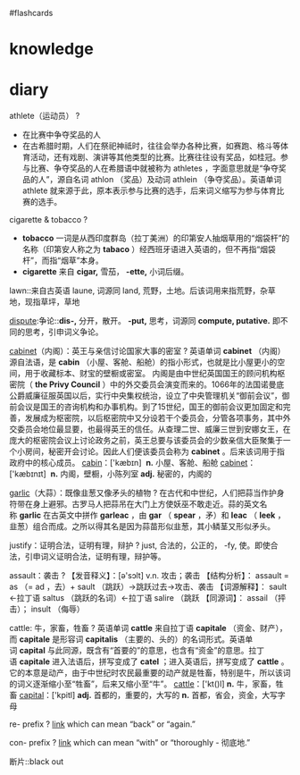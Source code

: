 #flashcards 

# knowledge


# diary





athlete（运动员）
?
- 在比赛中争夺奖品的人
- 在古希腊时期，人们在祭祀神祗时，往往会举办各种比赛，如赛跑、格斗等体育活动，还有戏剧、演讲等其他类型的比赛。比赛往往设有奖品，如桂冠。参与比赛、争夺奖品的人在希腊语中就被称为 athletes ，字面意思就是“争夺奖品的人”，源自名词 athlon （奖品）及动词 athlein （争夺奖品）。英语单词 athlete 就来源于此，原本表示参与比赛的选手，后来词义缩写为参与体育比赛的选手。 <!--SR:!2023-02-01,10,250-->

cigarette & tobacco
?
- **tobacco** 一词是从西印度群岛（拉丁美洲）的印第安人抽烟草用的“烟袋杆”的名称（印第安人称之为 **tabaco** ）经西班牙语进入英语的，但不再指“烟袋杆”，而指“烟草”本身。
- **cigarette** 来自 **cigar,** 雪茄， **-ette,** 小词后缀。 <!--SR:!2023-02-01,10,250-->

lawn::来自古英语 laune, 词源同 land, 荒野，土地。后该词用来指荒野，杂草地，现指草坪，草地 <!--SR:!2023-01-31,9,250-->

[dispute](https://www.quword.com/ciyuan/s/dispute):争论::**dis-,** 分开，散开。 **-put,** 思考，词源同 **compute, putative.** 即不同的思考，引申词义争论。 <!--SR:!2023-02-01,10,250-->

[cabinet](https://www.quword.com/ciyuan/s/cabinet)（内阁）：英王与亲信讨论国家大事的密室
?
英语单词 **cabinet** （内阁）源自法语，是 **cabin** （小屋、客舱、船舱）的指小形式，也就是比小屋更小的空间，用于收藏标本、财宝的壁橱或密室。
内阁是由中世纪英国国王的顾问机构枢密院（ **the Privy Council** ）中的外交委员会演变而来的。1066年的法国诺曼底公爵威廉征服英国以后，实行中央集权统治，设立了中央管理机关“御前会议”，御前会议是国王的咨询机构和办事机构。到了15世纪，国王的御前会议更加固定和完善，发展成为枢密院，以后枢密院中又分设若干个委员会，分管各项事务，其中外交委员会地位最显要，也最得英王的信任。从查理二世、威廉三世到安娜女王，在庞大的枢密院会议上讨论政务之前，英王总要与该委员会的少数亲信大臣聚集于一个小房间，秘密开会讨论。因此人们便该委员会称为 **cabinet** 。后来该词用于指政府中的核心成员。
[cabin](https://www.quword.com/etym/s/cabin)：['kæbɪn]  **n.** 小屋、客舱、船舱
[cabinet](https://www.quword.com/etym/s/cabinet)：['kæbɪnɪt]  **n.** 内阁，壁橱，小陈列室 **adj.** 秘密的，内阁的 <!--SR:!2023-02-01,10,250-->

[garlic](https://www.quword.com/ciyuan/s/garlic)（大蒜）：既像韭葱又像矛头的植物
?
在古代和中世纪，人们把蒜当作护身符带在身上避邪。古罗马人把蒜吊在大门上方使妖巫不敢走近。蒜的英文名称 **garlic** 在古英文中拼作 **garleac** ，由 **gar** （ **spear** ，矛）和 **leac** （ **leek** ，韭葱）组合而成。之所以得其名是因为蒜苗形似韭葱，其小鳞茎又形似矛头。 <!--SR:!2023-01-24,2,230-->

justify：证明合法，证明有理，辩护
?
just, 合法的，公正的， -fy, 使。即使合法，引申词义证明合法，证明有理，辩护等。 <!--SR:!2023-02-01,10,250-->

assault：袭击
?
【发音释义】：[ə'sɔlt] v.n. 攻击；袭击
【结构分析】： assault = as （= ad ，去）+ sault （跳跃）→跳跃过去→攻击、袭击
【词源解释】： sault ←拉丁语 saltus （跳跃的名词）←拉丁语 salire （跳跃
【同源词】： assail （抨击）； insult （侮辱） <!--SR:!2023-01-31,9,250-->


cattle: 牛，家畜，牲畜
?
英语单词 **cattle** 来自拉丁语 **capitale** （资金、财产），而 **capitale** 是形容词 **capitalis** （主要的、头的）的名词形式。英语单词 **capital** 与此同源，既含有“首要的”的意思，也含有“资金”的意思。拉丁语 **capitale** 进入法语后，拼写变成了 **catel** ；进入英语后，拼写变成了 **cattle** 。它的本意是动产，由于中世纪时农民最重要的动产就是牲畜，特别是牛，所以该词的词义逐渐缩小至“牲畜”，后来又缩小至“牛”。
[cattle](https://www.quword.com/etym/s/cattle)：['kt()l] **n.** 牛，家畜，牲畜
[capital](https://www.quword.com/etym/s/capital)：['kpitl] **adj.** 首都的，重要的，大写的 **n.** 首都，省会，资金，大写字母 <!--SR:!2023-01-30,8,250-->


re-   prefix
?
[link](https://membean.com/roots/re-back) which can mean “back” or “again.” <!--SR:!2023-02-11,14,230-->

con- prefix
?
[link](https://membean.com/roots/con-with) which can mean “with” or “thoroughly - 彻底地.” <!--SR:!2023-02-08,11,230-->


断片::black out <!--SR:!2023-01-31,3,229-->

